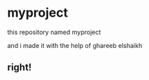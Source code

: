 # myproject
this repository named myproject
<p>and i made it with the help of ghareeb elshaikh</p>
<h2>right!</h2>
